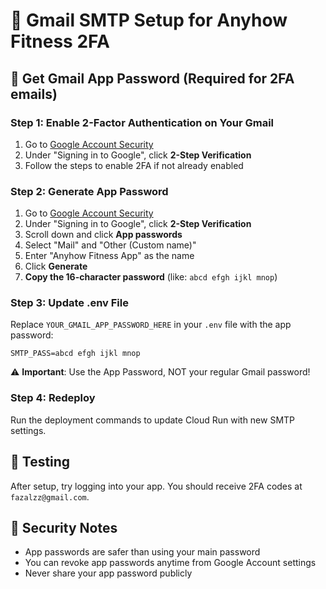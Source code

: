 # 📧 Gmail SMTP Setup for Anyhow Fitness 2FA

## 🔑 **Get Gmail App Password (Required for 2FA emails)**

### **Step 1: Enable 2-Factor Authentication on Your Gmail**
1. Go to [Google Account Security](https://myaccount.google.com/security)
2. Under "Signing in to Google", click **2-Step Verification**
3. Follow the steps to enable 2FA if not already enabled

### **Step 2: Generate App Password**
1. Go to [Google Account Security](https://myaccount.google.com/security)
2. Under "Signing in to Google", click **2-Step Verification**
3. Scroll down and click **App passwords**
4. Select "Mail" and "Other (Custom name)"
5. Enter "Anyhow Fitness App" as the name
6. Click **Generate**
7. **Copy the 16-character password** (like: `abcd efgh ijkl mnop`)

### **Step 3: Update .env File**
Replace `YOUR_GMAIL_APP_PASSWORD_HERE` in your `.env` file with the app password:

```env
SMTP_PASS=abcd efgh ijkl mnop
```

⚠️ **Important**: Use the App Password, NOT your regular Gmail password!

### **Step 4: Redeploy**
Run the deployment commands to update Cloud Run with new SMTP settings.

## 🧪 **Testing**
After setup, try logging into your app. You should receive 2FA codes at `fazalzz@gmail.com`.

## 🔐 **Security Notes**
- App passwords are safer than using your main password
- You can revoke app passwords anytime from Google Account settings
- Never share your app password publicly